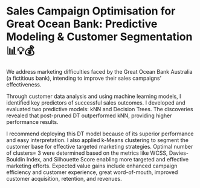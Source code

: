 # Sales Campaign Optimisation for Great Ocean Bank: Predictive Modeling & Customer Segmentation 📊💡💰
We address
marketing difficulties faced by the Great Ocean Bank Australia (a fictitious bank), intending to improve their sales 
campaigns’ effectiveness. 

Through customer data analysis and using machine 
learning models, I identified key predictors of successful sales outcomes. I 
developed and evaluated two predictive models: kNN and Decision Trees. The 
discoveries revealed that post-pruned DT outperformed kNN, providing higher 
performance results. 

I recommend deploying this DT model because of its 
superior performance and easy interpretation. I also applied k-Means 
clustering to segment the customer base for effective targeted marketing 
strategies. Optimal number of clusters= 3 were determined based on the 
metrics like WCSS, Davies-Bouldin Index, and Silhouette Score enabling more 
targeted and effective marketing efforts. Expected value gains include enhanced campaign 
efficiency and customer experience, great word-of-mouth, improved customer 
acquisition, retention, and revenues. 

